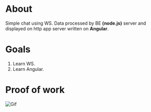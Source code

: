 # About
<p>
  Simple chat using WS. Data processed by BE <strong>(node.js)</strong> server and displayed on http app server written on <strong>Angular</strong>.
</p>

# Goals
1. Learn WS.
1. Learn Angular.

# Proof of work

![Gif](https://media.giphy.com/media/pgmNiLg8s7lfSRmcwI/giphy.gif)
